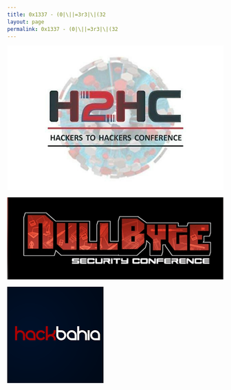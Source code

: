 ```yaml
---
title: 0x1337 - (0|\||=3r3|\|(32
layout: page
permalink: 0x1337 - (0|\||=3r3|\|(32
---
```


![H2HC - SP](/assets/h2hc.jpeg "H2HC SP")

![NullByte - BA](/assets/nullbyte.png "NullByte")

![HackBahia - BA](/assets/hackbahia.png "HackBahia")
